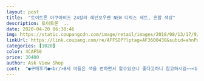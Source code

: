 ```yaml
---
layout: post 
title:  "토이트론 아쿠아비즈 24칼라 레인보우펜 NEW 디럭스 세트, 혼합 색상" 
description: 토이트론  ..
date: 2020-04-20 06:38:46 
img: https://static.coupangcdn.com/image/retail/images/2018/08/13/17/9/289a1f33-c272-4319-be07-01babda33d5d.jpg 
linkUrl: https://link.coupang.com/re/AFFSDP?lptag=AF3600438&subid=ahnPublicAsk&pageKey=295162431&itemId=930956966&vendorItemId=3884557187&traceid=V0-113-c04817a85b5c3404 
categories: [1020] 
color: 4CAF50 
price: 30400 
author: Ask View Shop 
cont:  "●구매후기●<br/>8세 아들은 색을 변하면서 할수있으니 좋다고하니 참고하시길~~<br/>거북이 등 같이 입체모양은 12시간 마르기 권장이라<br/>그리고,<br/>그리고, 레인보우펜 사이즈는 생각보다 커서 5<br/> -6세 딸은 힘들어하더라구요.<br/> 기본펜이 훨씬 편하대요.<br/><br/>단,비즈값이 상당히들어갈수있다는점 주의하세요ㅎㅎ<br/>두세개만들면 비즈 없겠어요.<br/>.<br/> 사진이랑 너무달라요<br/>밤에하고 자고일어나서 붙여줘야하니 기다림이 필요해요.<br/><br/>비즈 10개 들어있는것도있고... <br/> 통만 큰거네요 결국.<br/>.<br/><br/>비즈 저게뭡니까 어이가없네요<br/>비즈리필도 9가지색 함께 구매~~<br/>생일선물주려고 디럭스셋트 추가 구매했어요.<br/><br/>아이혼자하기도 제일윗줄은 힘들어하구요.<br/><br/>앉아서 하는 미술.<br/>공작활동을 좋아한다면<br/>완전 강추! 더군다나 요즘같이 집에 있을때 시간보내기 최고!<br/>일부러 오래가지고놀수있게 비싼걸 구매했는데 이건 너무한거아닌가요... <br/>.<br/> 판매자는 죄가없지만<br/>저희집엔 딱인 제품!추천합니다.<br/><br/>저희집은 아이가 셋이라 몇개씩만 만들어도 훅! 없어지거든요.<br/><br/>제사진보세요<br/>지난번에는 기본셋트로 샀는데<br/>집에만 있기 심심해서 샀는데 진심 졸 라 재밌어요 슴둘도 재밌게 합니다 굿굿<br/>참고하세욥^<br/> -^<br/>" 
---
```

